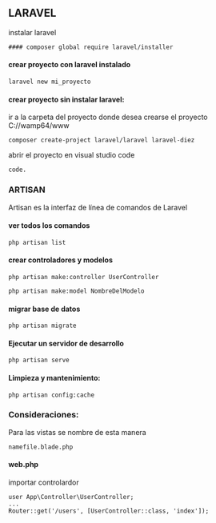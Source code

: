 ## LARAVEL
instalar laravel
```
#### composer global require laravel/installer

```
#### crear proyecto con laravel instalado

```
laravel new mi_proyecto
```

#### crear proyecto sin instalar laravel:
ir a la carpeta del proyecto donde desea crearse el proyecto
C://wamp64/www 
```
composer create-project laravel/laravel laravel-diez
```

abrir el proyecto en visual studio code
```
code. 
```

### ARTISAN
Artisan es la interfaz de línea de comandos de Laravel

#### ver todos los comandos
```
php artisan list
```

#### crear controladores y modelos
```
php artisan make:controller UserController

php artisan make:model NombreDelModelo
```


#### migrar base de datos
```
php artisan migrate
```

#### Ejecutar un servidor de desarrollo
```
php artisan serve
```
#### Limpieza y mantenimiento:
```
php artisan config:cache
```
### Consideraciones:
Para las vistas se nombre de esta manera

```
namefile.blade.php
```

#### web.php

importar controlardor
```
user App\Controller\UserController;
...
Router::get('/users', [UserController::class, 'index']);
```